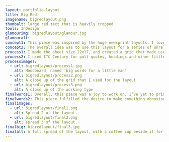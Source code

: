 ```yaml
---
layout: portfolio-layout
title: Big Red
imagename: bigredlayout.png
thumbalt: large red text that is heavily cropped
tools: InDesign
glamourimg: bigredlayout/glamour.jpg
glamouralt:
concept1: This piece was inspired by the huge newsprint layouts. I love the idea of having a magazine, which usually makes great use of the space, and a newspaper that takes up every inch possible, and reversing it.
concept2: The overall idea was to use this layout for a series of unrelated articles, and have it work together and cope with each article need.
process1: I made the sheet size 22x17, and created a grid that made use of the space—and that fit the enormous cap height, and allowed for columns to fit comfortably. I used Futura for the titles and copy, and because of its wonderful even tendencies, I was able to fully justify the type without fighting the font or columns.
process2: I used ITC Century for pull quotes, headings and other little details.  The most interesting part was the colour. I did the red and black as Pantone colours, in order to allow for the transparency. This would increase the readability of the body copy overtop of the title or quote.
processimages:
  - url: bigredlayout/process1.jpg
    alt: Moodboard, named 'big words for a little man'
  - url: bigredlayout/process2.png
    alt: A close up of the grid that I used for the layout
  - url: bigredlayout/process3.png
    alt: A close up of the working type
finalwords1: Overall, this piece was a joy to work on. I’ve yet to print it on a sheet of newsprint, but I look forward to it!
finalwords2: This piece fulfilled the desire to make something obnoxiously large and bold, and something that demanded attention no matter what article was in place.
finalimages:
  - url: bigredlayout/final1.png
    alt: Spread 2 of the layout.
  - url: bigredlayout/final2.png
    alt: spread 3 of the layout.
finalbig: bigredlayout/final3.jpg
finalalt: A full spread of the layout, with a coffee cup beside it for scale.
---
```

